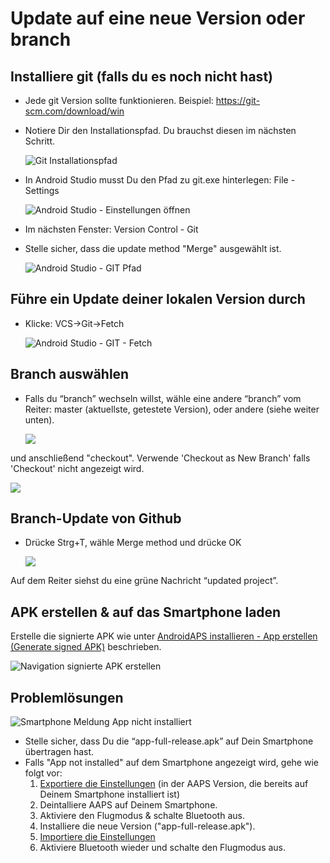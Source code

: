 # Update auf eine neue Version oder branch

## Installiere git (falls du es noch nicht hast)

* Jede git Version sollte funktionieren. Beispiel: <https://git-scm.com/download/win>
* Notiere Dir den Installationspfad. Du brauchst diesen im nächsten Schritt.
    
    ![Git Installationspfad](../images/Update_GitPath.png)

* In Android Studio musst Du den Pfad zu git.exe hinterlegen: File - Settings
    
    ![Android Studio - Einstellungen öffnen](../images/Update_GitSettings1.png)

* Im nächsten Fenster: Version Control - Git

* Stelle sicher, dass die update method "Merge" ausgewählt ist.
    
    ![Android Studio - GIT Pfad](../images/Update_GitSettings2.png)

## Führe ein Update deiner lokalen Version durch

* Klicke: VCS->Git->Fetch
    
    ![Android Studio - GIT - Fetch](../images/Update_Fetch.png)

## Branch auswählen

* Falls du “branch” wechseln willst, wähle eine andere “branch” vom Reiter: master (aktuellste, getestete Version), oder andere (siehe weiter unten).
    
    ![](../images/UpdateAAPS1.png)

und anschließend "checkout". Verwende 'Checkout as New Branch' falls 'Checkout' nicht angezeigt wird.

![](../images/UpdateAAPS2.png)

## Branch-Update von Github

* Drücke Strg+T, wähle Merge method und drücke OK
    
    ![](../images/merge.png)

Auf dem Reiter siehst du eine grüne Nachricht “updated project”.

## APK erstellen & auf das Smartphone laden

Erstelle die signierte APK wie unter [AndroidAPS installieren - App erstellen (Generate signed APK)](../Installing-AndroidAPS/Building-APK#generate-signed-apk) beschrieben.

![Navigation signierte APK erstellen](../images/GenerateSignedAPK.PNG)

## Problemlösungen

![Smartphone Meldung App nicht installiert](../images/Update_AppNotInstalled.png)

* Stelle sicher, dass Du die “app-full-release.apk” auf Dein Smartphone übertragen hast.
* Falls "App not installed" auf dem Smartphone angezeigt wird, gehe wie folgt vor: 
    1. [Exportiere die Einstellungen](../Usage/Objectives#export-import-settings) (in der AAPS Version, die bereits auf Deinem Smartphone installiert ist)
    2. Deintalliere AAPS auf Deinem Smartphone.
    3. Aktiviere den Flugmodus & schalte Bluetooth aus.
    4. Installiere die neue Version ("app-full-release.apk").
    5. [Importiere die Einstellungen](../Usage/Objectives#export-import-settings)
    6. Aktiviere Bluetooth wieder und schalte den Flugmodus aus.